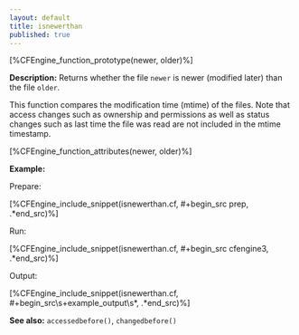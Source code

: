 ```yaml
---
layout: default
title: isnewerthan
published: true
---
```


[%CFEngine_function_prototype(newer, older)%]

**Description:** Returns whether the file `newer` is newer (modified later)
than the file `older`.

This function compares the modification time (mtime) of the files. Note that
access changes such as ownership and permissions as well as status changes
such as last time the file was read are not included in the mtime timestamp.

[%CFEngine_function_attributes(newer, older)%]

**Example:**

Prepare:

[%CFEngine_include_snippet(isnewerthan.cf, #\+begin_src prep, .*end_src)%]

Run:

[%CFEngine_include_snippet(isnewerthan.cf, #\+begin_src cfengine3, .*end_src)%]

Output:

[%CFEngine_include_snippet(isnewerthan.cf, #\+begin_src\s+example_output\s*, .*end_src)%]

**See also:** `accessedbefore()`, `changedbefore()`
